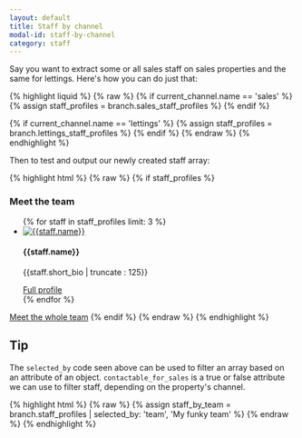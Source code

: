 ```yaml
---
layout: default
title: Staff by channel
modal-id: staff-by-channel
category: staff
---
```

Say you want to extract some or all sales staff on sales properties and the same for lettings. Here's how you can do just that:

{% highlight liquid %}
{% raw %}
{% if current_channel.name == 'sales' %}
    {% assign staff_profiles = branch.sales_staff_profiles %}
{% endif %}

{% if current_channel.name == 'lettings' %}
    {% assign staff_profiles = branch.lettings_staff_profiles %}
{% endif %}
{% endraw %}
{% endhighlight %}

Then to test and output our newly created staff array:

{% highlight html %}
{% raw %}
{% if staff_profiles %}
 <h3>Meet the team</h3>  
 <ul class="thumbnails">
  {% for staff in staff_profiles limit: 3 %}
   <li>
    <a href="{{ staff | url_for_staff_member }}">
     <img src="{{staff.avatar | url_for_generic_image }}" alt="{{staff.name}}" />
    </a>
    <h4>{{staff.name}}</h4>
    <p>{{staff.short_bio | truncate : 125}}</p>
    <a href="{{ staff | url_for_staff_member }}">Full profile</a>
   </li>
  {% endfor %}
 </ul>
 <a href="/staff" class="button">Meet the whole team</a>
{% endif %}
{% endraw %}
{% endhighlight %}

## Tip
The ``selected_by`` code seen above can be used to filter an array based on an attribute of an object. ``contactable_for_sales`` is a true or false attribute we can use to filter staff, depending on the property's channel.

{% highlight html %}
{% raw %}
  {% assign staff_by_team = branch.staff_profiles | selected_by: 'team', 'My funky team' %}
{% endraw %}
{% endhighlight %}
